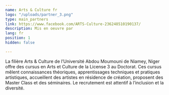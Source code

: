 ```yaml
---
name: Arts & Culture fr
logo: "/uploads/partner_3.png"
type: main_partners
link: https://www.facebook.com/ARTS-Culture-236248510190137/
description: Mis en oeuvre par
lang: fr
position: 1
hidden: false

---
```

La filière Arts & Culture de l’Université Abdou Moumouni de Niamey, Niger offre des cursus en Arts et Culture de la License 3 au Doctorat. Ces cursus mêlent connaissances théoriques, apprentissages techniques et pratiques artistiques, accueillent des artistes en résidence de création, proposent des Master Class et des séminaires. Le recrutement est attentif à l’inclusion et la diversité.